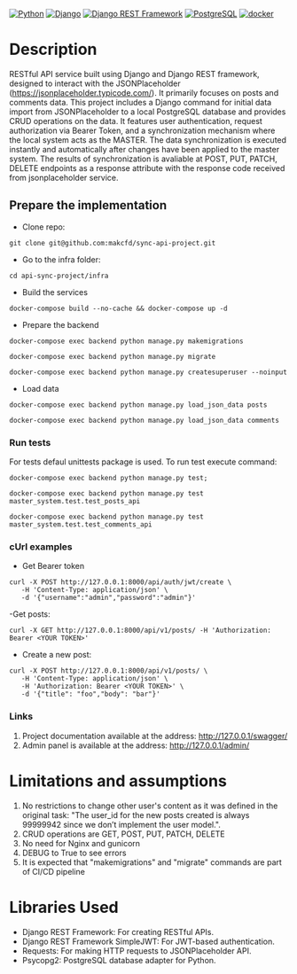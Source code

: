 [![Python](https://img.shields.io/badge/-Python-464646?style=flat-square&logo=Python)](https://www.python.org/)
[![Django](https://img.shields.io/badge/-Django-464646?style=flat-square&logo=Django)](https://www.djangoproject.com/)
[![Django REST Framework](https://img.shields.io/badge/-Django%20REST%20Framework-464646?style=flat-square&logo=Django%20REST%20Framework)](https://www.django-rest-framework.org/)
[![PostgreSQL](https://img.shields.io/badge/-PostgreSQL-464646?style=flat-square&logo=PostgreSQL)](https://www.postgresql.org/)
[![docker](https://img.shields.io/badge/-Docker-464646?style=flat-square&logo=docker)](https://www.docker.com/)

# Description
RESTful API service built using Django and Django REST framework, designed to interact with the JSONPlaceholder (https://jsonplaceholder.typicode.com/). It primarily focuses on posts and comments data. This project includes a Django command for initial data import from JSONPlaceholder to a local PostgreSQL database and provides CRUD operations on the data. It features user authentication, request authorization via Bearer Token, and a synchronization mechanism where the local system acts as the MASTER. The data synchronization is executed instantly and automatically after changes have been applied to the master system. The results of synchronization is avaliable at POST, PUT, PATCH, DELETE endpoints as a response attribute with the response code received from jsonplaceholder service.

## Prepare the implementation
- Clone repo:
```
git clone git@github.com:makcfd/sync-api-project.git
```
- Go to the infra folder:
```
cd api-sync-project/infra
```
- Build the services
```
docker-compose build --no-cache && docker-compose up -d
```
- Prepare the backend
```
docker-compose exec backend python manage.py makemigrations
```
```
docker-compose exec backend python manage.py migrate
```
```
docker-compose exec backend python manage.py createsuperuser --noinput
```
- Load data
```
docker-compose exec backend python manage.py load_json_data posts
```
```
docker-compose exec backend python manage.py load_json_data comments
```
### Run tests
For tests defaul unittests package is used. To run test execute command:
```
docker-compose exec backend python manage.py test;
```
```
docker-compose exec backend python manage.py test master_system.test.test_posts_api
```
```
docker-compose exec backend python manage.py test master_system.test.test_comments_api
```

### cUrl examples
- Get Bearer token
```
curl -X POST http://127.0.0.1:8000/api/auth/jwt/create \
   -H 'Content-Type: application/json' \
   -d '{"username":"admin","password":"admin"}'
``` 
-Get posts:
```
curl -X GET http://127.0.0.1:8000/api/v1/posts/ -H 'Authorization: Bearer <YOUR TOKEN>'
```
- Create a new post:
```
curl -X POST http://127.0.0.1:8000/api/v1/posts/ \
   -H 'Content-Type: application/json' \
   -H 'Authorization: Bearer <YOUR TOKEN>' \
   -d '{"title": "foo","body": "bar"}'
```

### Links
1. Project documentation available at the address: http://127.0.0.1/swagger/
2. Admin panel is available at the address: http://127.0.0.1/admin/


# Limitations and assumptions

1. No restrictions to change other user's content as it was defined in the original task: "The user_id for the new posts created is always 99999942 since we don’t implement the user model.".
2. CRUD operations are GET, POST, PUT, PATCH, DELETE
3. No need for Nginx and gunicorn
4. DEBUG to True to see errors
5. It is expected that "makemigrations" and "migrate" commands are part of CI/CD pipeline

# Libraries Used
- Django REST Framework: For creating RESTful APIs.
- Django REST Framework SimpleJWT: For JWT-based authentication.
- Requests: For making HTTP requests to JSONPlaceholder API.
- Psycopg2: PostgreSQL database adapter for Python.